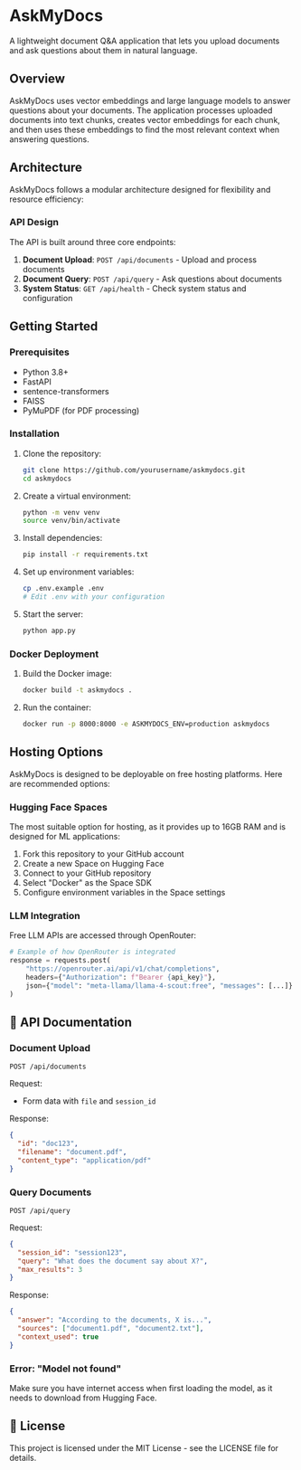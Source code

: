 # AskMyDocs

A lightweight document Q&A application that lets you upload documents and ask questions about them in natural language.

## Overview

AskMyDocs uses vector embeddings and large language models to answer questions about your documents. The application processes uploaded documents into text chunks, creates vector embeddings for each chunk, and then uses these embeddings to find the most relevant context when answering questions.

## Architecture

AskMyDocs follows a modular architecture designed for flexibility and resource efficiency:

### API Design

The API is built around three core endpoints:

1. **Document Upload**: `POST /api/documents` - Upload and process documents
2. **Document Query**: `POST /api/query` - Ask questions about documents
3. **System Status**: `GET /api/health` - Check system status and configuration

## Getting Started

### Prerequisites

- Python 3.8+
- FastAPI
- sentence-transformers
- FAISS
- PyMuPDF (for PDF processing)

### Installation

1. Clone the repository:

   ```bash
   git clone https://github.com/yourusername/askmydocs.git
   cd askmydocs
   ```

2. Create a virtual environment:

   ```bash
   python -m venv venv
   source venv/bin/activate
   ```

3. Install dependencies:

   ```bash
   pip install -r requirements.txt
   ```

4. Set up environment variables:

   ```bash
   cp .env.example .env
   # Edit .env with your configuration
   ```

5. Start the server:
   ```bash
   python app.py
   ```

### Docker Deployment

1. Build the Docker image:

   ```bash
   docker build -t askmydocs .
   ```

2. Run the container:
   ```bash
   docker run -p 8000:8000 -e ASKMYDOCS_ENV=production askmydocs
   ```

## Hosting Options

AskMyDocs is designed to be deployable on free hosting platforms. Here are recommended options:

### Hugging Face Spaces

The most suitable option for hosting, as it provides up to 16GB RAM and is designed for ML applications:

1. Fork this repository to your GitHub account
2. Create a new Space on Hugging Face
3. Connect to your GitHub repository
4. Select "Docker" as the Space SDK
5. Configure environment variables in the Space settings

### LLM Integration

Free LLM APIs are accessed through OpenRouter:

```python
# Example of how OpenRouter is integrated
response = requests.post(
    "https://openrouter.ai/api/v1/chat/completions",
    headers={"Authorization": f"Bearer {api_key}"},
    json={"model": "meta-llama/llama-4-scout:free", "messages": [...]}
)
```

## 📄 API Documentation

### Document Upload

```
POST /api/documents
```

Request:

- Form data with `file` and `session_id`

Response:

```json
{
  "id": "doc123",
  "filename": "document.pdf",
  "content_type": "application/pdf"
}
```

### Query Documents

```
POST /api/query
```

Request:

```json
{
  "session_id": "session123",
  "query": "What does the document say about X?",
  "max_results": 3
}
```

Response:

```json
{
  "answer": "According to the documents, X is...",
  "sources": ["document1.pdf", "document2.txt"],
  "context_used": true
}
```

### Error: "Model not found"

Make sure you have internet access when first loading the model, as it needs to download from Hugging Face.

## 📜 License

This project is licensed under the MIT License - see the LICENSE file for details.
